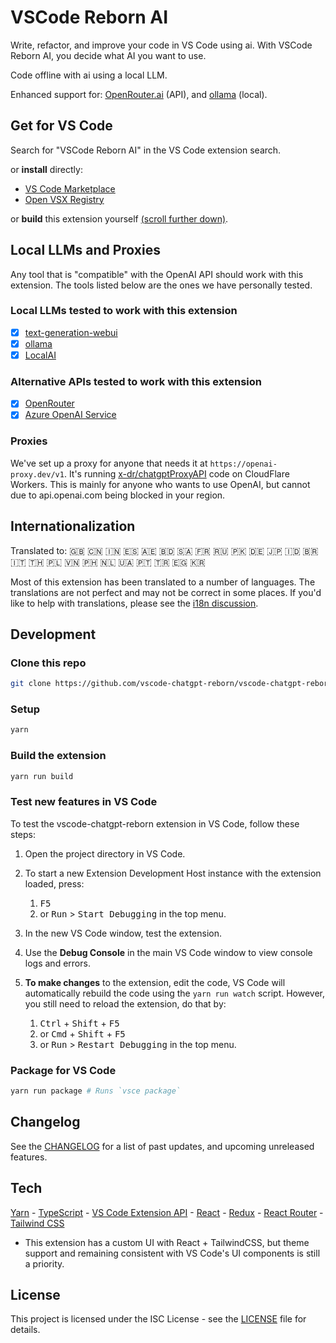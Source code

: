 # VSCode Reborn AI

Write, refactor, and improve your code in VS Code using ai. With VSCode Reborn AI, you decide what AI you want to use.

Code offline with ai using a local LLM.

Enhanced support for: [OpenRouter.ai](https://openrouter.ai) (API), and [ollama](https://github.com/ollama/ollama) (local).

## Get for VS Code

Search for "VSCode Reborn AI" in the VS Code extension search.

or **install** directly:

- [VS Code Marketplace](https://marketplace.visualstudio.com/items?itemName=chris-hayes.chatgpt-reborn)
- [Open VSX Registry](https://open-vsx.org/extension/chris-hayes/chatgpt-reborn)

or **build** this extension yourself [(scroll further down)](#development).

## Local LLMs and Proxies

Any tool that is "compatible" with the OpenAI API should work with this extension. The tools listed below are the ones we have personally tested.

### Local LLMs tested to work with this extension

- [X] [text-generation-webui](https://github.com/oobabooga/text-generation-webui)
- [X] [ollama](https://github.com/ollama/ollama)
- [X] [LocalAI](https://localai.io/)

### Alternative APIs tested to work with this extension

- [X] [OpenRouter](https://openrouter.ai/)
- [X] [Azure OpenAI Service](https://azure.microsoft.com/en-us/products/ai-services/openai-service/)

### Proxies

We've set up a proxy for anyone that needs it at `https://openai-proxy.dev/v1`. It's running [x-dr/chatgptProxyAPI](https://github.com/x-dr/chatgptProxyAPI) code on CloudFlare Workers. This is mainly for anyone who wants to use OpenAI, but cannot due to api.openai.com being blocked in your region.

## Internationalization

Translated to: 🇬🇧 🇨🇳 🇮🇳 🇪🇸 🇦🇪 🇧🇩 🇸🇦 🇫🇷 🇷🇺 🇵🇰 🇩🇪 🇯🇵 🇮🇩 🇧🇷 🇮🇹 🇹🇭 🇵🇱 🇻🇳 🇵🇭 🇳🇱 🇺🇦 🇵🇹 🇹🇷 🇪🇬 🇰🇷

Most of this extension has been translated to a number of languages. The translations are not perfect and may not be correct in some places. If you'd like to help with translations, please see the [i18n discussion](https://github.com/vscode-reborn-ai/vscode-reborn-ai/discussions/20).

## Development

### Clone this repo

```bash
git clone https://github.com/vscode-chatgpt-reborn/vscode-chatgpt-reborn.git
```

### Setup

```bash
yarn
```

### Build the extension

```bash
yarn run build
```

### Test new features in VS Code

To test the vscode-chatgpt-reborn extension in VS Code, follow these steps:

1. Open the project directory in VS Code.

2. To start a new Extension Development Host instance with the extension loaded, press:
   1. <kbd>F5</kbd>
   2. or <kbd>Run</kbd> > <kbd>Start Debugging</kbd> in the top menu. 

4. In the new VS Code window, test the extension.

5. Use the **Debug Console** in the main VS Code window to view console logs and errors.

6. **To make changes** to the extension, edit the code, VS Code will automatically rebuild the code using the `yarn run watch` script. However, you still need to reload the extension, do that by:
   1. <kbd>Ctrl</kbd> + <kbd>Shift</kbd> + <kbd>F5</kbd>
   2. or <kbd>Cmd</kbd> + <kbd>Shift</kbd> + <kbd>F5</kbd>
   3. or <kbd>Run</kbd> > <kbd>Restart Debugging</kbd> in the top menu.

### Package for VS Code

```bash
yarn run package # Runs `vsce package`
```

## Changelog

See the [CHANGELOG](CHANGELOG.md) for a list of past updates, and upcoming unreleased features.

## Tech

[Yarn](https://yarnpkg.com/) - [TypeScript](https://www.typescriptlang.org/) - [VS Code Extension API](https://code.visualstudio.com/api) - [React](https://reactjs.org/) - [Redux](https://redux.js.org/) - [React Router](https://reactrouter.com/) - [Tailwind CSS](https://tailwindcss.com/)

- This extension has a custom UI with React + TailwindCSS, but theme support and remaining consistent with VS Code's UI components is still a priority.

## License

This project is licensed under the ISC License - see the [LICENSE](LICENSE) file for details.
